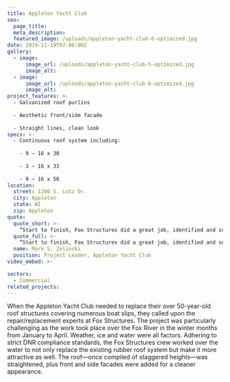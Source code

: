 ```yaml
---
title: Appleton Yacht Club
seo:
  page_title:
  meta_description:
  featured_image: /uploads/appleton-yacht-club-6-optimized.jpg
date: 2019-11-19T07:00:00Z
gallery: 
  - image: 
      image_url: /uploads/appleton-yacht-club-5-optimized.jpg
      image_alt:
  - image: 
      image_url: /uploads/appleton-yacht-club-6-optimized.jpg
      image_alt:
project_features: >-
  - Galvanized roof purlins
  
  - Aesthetic front/side facade
  
  - Straight lines, clean look
specs: >-
  - Continuous roof system including:
    
    - 9 – 16 x 30
    
    - 3 – 16 x 33
    
    - 9 – 16 x 50
location:
  street: 1200 S. Lutz Dr.
  city: Appleton
  state: WI
  zip: Appleton
quote:
  quote_short: >-
    “Start to finish, Fox Structures did a great job, identified and solved issues and communicated them thoroughly to our team. They were straightforward, fair, no surprises. I would highly recommend the organization.”
  quote_full: >-
    “Start to finish, Fox Structures did a great job, identified and solved issues and communicated them thoroughly to our team. Fox Structures ran into issues with the underlying infrastructure on the project and came up with cost-effective solutions we were happy with. We liked the concept of repair/replacement. They were straightforward, fair, no surprises. They also met the agreed-upon cost. Pricing was competitive. I would highly recommend the organization.”
  name: Mark S. Zelinski
  position: Project Leader, Appleton Yacht Club
video_embed: >-

sectors:
  - Commercial
related_projects: 
---
```


When the Appleton Yacht Club needed to replace their over 50-year-old roof structures covering numerous boat slips, they called upon the repair/replacement experts at Fox Structures. The project was particularly challenging as the work took place over the Fox River in the winter months from January to April. Weather, ice and water were all factors. Adhering to strict DNR compliance standards, the Fox Structures crew worked over the water to not only replace the existing rubber roof system but make it more attractive as well. The roof—once compiled of staggered heights—was straightened, plus front and side facades were added for a cleaner appearance.
